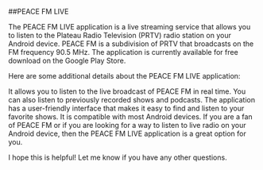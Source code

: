 ##PEACE FM LIVE

The PEACE FM LIVE application is a live streaming service that allows you to 
listen to the Plateau Radio Television (PRTV) radio station on your Android device. PEACE FM is a subdivision of PRTV that broadcasts on the FM frequency 90.5 MHz. The application is currently available for free download on the Google Play Store.

Here are some additional details about the PEACE FM LIVE application:

It allows you to listen to the live broadcast of PEACE FM in real time.
You can also listen to previously recorded shows and podcasts.
The application has a user-friendly interface that makes it easy to find and listen to your favorite shows.
It is compatible with most Android devices.
If you are a fan of PEACE FM or if you are looking for a way to listen to live radio on your Android device, then the PEACE FM LIVE application is a great option for you.

I hope this is helpful! Let me know if you have any other questions.